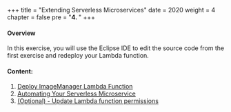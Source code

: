 +++
title = "Extending Serverless Microservices"
date = 2020
weight = 4
chapter = false
pre = "<b>4. </b>"
+++

#### Overview

In this exercise, you will use the Eclipse IDE to edit the source code from the first exercise and redeploy your Lambda function.


#### Content:
1. [Deploy ImageManager Lambda Function](4.1-deploy-imagemanager-lambda/)
2. [Automating Your Serverless Microservice](4.2-automating-your-microservice/)
3. [(Optional) - Update Lambda function permissions](4.3-update-lambda-function/)